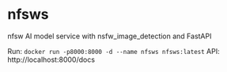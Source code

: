 # nfsws
nfsw AI model service with nsfw_image_detection and FastAPI

Run: `docker run -p8000:8000 -d --name nfsws nfsws:latest`
API: http://localhost:8000/docs
